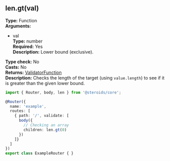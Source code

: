 ## len.gt(val)

**Type:** Function  
**Arguments:**
  - val  
    **Type:** number  
    **Required:** Yes  
    **Description:** Lower bound (exclusive).

**Type check:** No  
**Casts:** No  
**Returns:** [ValidatorFunction](../../router-decorator/routedefinition/validationrule/validatorfunction)  
**Description:** Checks the length of the target (using `value.length`) to see if it is greater than the given lower bound.

```ts
import { Router, body, len } from '@steroids/core';

@Router({
  name: 'example',
  routes: [
    { path: '/', validate: [
      body({
        // Checking an array
        children: len.gt(0)
      })
    ]}
  ]
})
export class ExampleRouter { }
```
